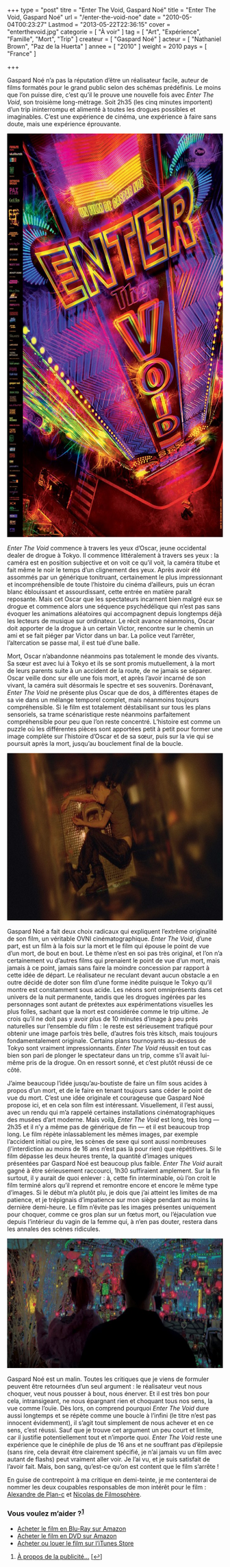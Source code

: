 +++
type = "post"
titre = "Enter The Void, Gaspard Noé"
title = "Enter The Void, Gaspard Noé"
url = "/enter-the-void-noe"
date = "2010-05-04T00:23:27"
Lastmod = "2013-05-22T22:36:15"
cover = "enterthevoid.jpg"
categorie = [ "À voir" ]
tag = [ "Art", "Expérience", "Famille", "Mort", "Trip" ]
createur = [ "Gaspard Noé" ]
acteur = [ "Nathaniel Brown", "Paz de la Huerta" ]
annee = [ "2010" ]
weight = 2010
pays = [ "France" ]

+++

<p>Gaspard Noé n&rsquo;a pas la réputation d&rsquo;être un réalisateur facile, auteur de films formatés pour le grand public selon des schémas prédéfinis. Le moins que l&rsquo;on puisse dire, c&rsquo;est qu&rsquo;il le prouve une nouvelle fois avec <em>Enter The Void</em>, son troisième long-métrage. Soit 2h35 (les cinq minutes importent) d&rsquo;un trip ininterrompu et alimenté à toutes les drogues possibles et imaginables. C&rsquo;est une expérience de cinéma, une expérience à faire sans doute, mais une expérience éprouvante.</p>
<div style="text-align: center;"><a href="http://www.allocine.fr/film/fichefilm_gen_cfilm=60779.html"><img class="aligncenter" src="enter-the-void-gaspard-noe.jpg" border="0" alt="enter-the-void-gaspard-noe.jpg" width="690" height="941" /></a></div>
<p><em>Enter The Void</em> commence à travers les yeux d&rsquo;Oscar, jeune occidental dealer de drogue à Tokyo. Il commence littéralement à travers ses yeux : la caméra est en position subjective et on voit ce qu&rsquo;il voit, la caméra titube et fait même le noir le temps d&rsquo;un clignement des yeux. Après avoir été assommés par un générique tonitruant, certainement le plus impressionnant et incompréhensible de toute l&rsquo;histoire du cinéma d&rsquo;ailleurs, puis un écran blanc éblouissant et assourdissant, cette entrée en matière paraît reposante. Mais cet Oscar que les spectateurs incarnent bien malgré eux se drogue et commence alors une séquence psychédélique qui n&rsquo;est pas sans évoquer les animations aléatoires qui accompagnent depuis longtemps déjà les lecteurs de musique sur ordinateur. Le récit avance néanmoins, Oscar doit apporter de la drogue à un certain Victor, rencontre sur le chemin un ami et se fait piéger par Victor dans un bar. La police veut l&rsquo;arrêter, l&rsquo;altercation se passe mal, il est tué d&rsquo;une balle.</p>
<p>Mort, Oscar n&rsquo;abandonne néanmoins pas totalement le monde des vivants. Sa sœur est avec lui à Tokyo et ils se sont promis mutuellement, à la mort de leurs parents suite à un accident de la route, de ne jamais se séparer. Oscar veille donc sur elle une fois mort, et après l&rsquo;avoir incarné de son vivant, la caméra suit désormais le spectre et ses souvenirs. Dorénavant, <em>Enter The Void</em> ne présente plus Oscar que de dos, à différentes étapes de sa vie dans un mélange temporel complet, mais néanmoins toujours compréhensible. Si le film est totalement déstabilisant sur tous les plans sensoriels, sa trame scénaristique reste néanmoins parfaitement compréhensible pour peu que l&rsquo;on reste concentré. L&rsquo;histoire est comme un puzzle où les différentes pièces sont apportées petit à petit pour former une image complète sur l&rsquo;histoire d&rsquo;Oscar et de sa sœur, puis sur la vie qui se poursuit après la mort, jusqu&rsquo;au bouclement final de la boucle.</p>
<div style="text-align: center;"><img class="aligncenter" src="enter-the-void.jpg" border="0" alt="enter-the-void.jpg" width="690" height="390" /></div>
<p>Gaspard Noé a fait deux choix radicaux qui expliquent l&rsquo;extrême originalité de son film, un véritable OVNI cinématographique. <em>Enter The Void</em>, d&rsquo;une part, est un film à la fois sur la mort et le film qui épouse le point de vue d&rsquo;un mort, de bout en bout. Le thème n&rsquo;est en soi pas très original, et l&rsquo;on n’a certainement vu d&rsquo;autres films qui prenaient le point de vue d&rsquo;un mort, mais jamais à ce point, jamais sans faire la moindre concession par rapport à cette idée de départ. Le réalisateur ne reculant devant aucun obstacle a en outre décidé de doter son film d&rsquo;une forme inédite puisque le Tokyo qu&rsquo;il montre est constamment sous acide. Les néons sont omniprésents dans cet univers de la nuit permanente, tandis que les drogues ingérées par les personnages sont autant de prétextes aux expérimentations visuelles les plus folles, sachant que la mort est considérée comme le trip ultime. Je crois qu&rsquo;il ne doit pas y avoir plus de 10 minutes d&rsquo;image à peu près naturelles sur l&rsquo;ensemble du film : le reste est sérieusement trafiqué pour obtenir une image parfois très belle, d&rsquo;autres fois très kitsch, mais toujours fondamentalement originale. Certains plans tournoyants au-dessus de Tokyo sont vraiment impressionnants. <em>Enter The Void</em> réussit en tout cas bien son pari de plonger le spectateur dans un trip, comme s&rsquo;il avait lui-même pris de la drogue. On en ressort sonné, et c&rsquo;est plutôt réussi de ce côté.</p>
<p>J&rsquo;aime beaucoup l&rsquo;idée jusqu&rsquo;au-boutiste de faire un film sous acides à propos d&rsquo;un mort, et de le faire en tenant toujours sans céder le point de vue du mort. C&rsquo;est une idée originale et courageuse que Gaspard Noé propose ici, et en cela son film est intéressant. Visuellement, il l&rsquo;est aussi, avec un rendu qui m&rsquo;a rappelé certaines installations cinématographiques des musées d&rsquo;art moderne. Mais voilà, <em>Enter The Void</em> est long, très long — 2h35 et il n&rsquo;y a même pas de générique de fin — et il est beaucoup trop long. Le film répète inlassablement les mêmes images, par exemple l&rsquo;accident initial ou pire, les scènes de sexe qui sont aussi nombreuses (l&rsquo;interdiction au moins de 16 ans n&rsquo;est pas là pour rien) que répétitives. Si le film dépasse les deux heures trente, la quantité d&rsquo;images uniques présentées par Gaspard Noé est beaucoup plus faible. <em>Enter The Void</em> aurait gagné à être sérieusement raccourci, 1h30 suffiraient amplement. Sur la fin surtout, il y aurait de quoi enlever : à, cette fin interminable, où l&rsquo;on croit le film terminé alors qu&rsquo;il reprend et remontre encore et encore le même type d&rsquo;images. Si le début m&rsquo;a plutôt plu, je dois que j&rsquo;ai atteint les limites de ma patience, et je trépignais d&rsquo;impatience sur mon siège pendant au moins la dernière demi-heure. Le film n&rsquo;évite pas les images présentes uniquement pour choquer, comme ce gros plan sur un fœtus mort, ou l&rsquo;éjaculation vue depuis l&rsquo;intérieur du vagin de la femme qui, à n&rsquo;en pas douter, restera dans les annales des scènes ridicules.</p>
<div style="text-align: center;"><img class="aligncenter" src="gaspard-noe-enter-the-void.jpg" border="0" alt="gaspard-noe-enter-the-void.jpg" width="690" height="302" /></div>
<p>Gaspard Noé est un malin. Toutes les critiques que je viens de formuler peuvent être retournées d&rsquo;un seul argument : le réalisateur veut nous choquer, veut nous pousser à bout, nous énerver. Et il est très bon pour cela, intransigeant, ne nous épargnant rien et choquant tous nos sens, la vue comme l&rsquo;ouïe. Dès lors, on comprend pourquoi <em>Enter The Void</em> dure aussi longtemps et se répète comme une boucle à l&rsquo;infini (le titre n&rsquo;est pas innocent évidemment), il s&rsquo;agit tout simplement de nous achever et en ce sens, c&rsquo;est réussi. Sauf que je trouve cet argument un peu court et limite, car il justifie potentiellement tout et n&rsquo;importe quoi. <em>Enter The Void</em> reste une expérience que le cinéphile de plus de 16 ans et ne souffrant pas d&rsquo;épilepsie (sans rire, cela devrait être clairement spécifié, je n&rsquo;ai jamais vu un film avec autant de flashs) peut vraiment aller voir. Je l&rsquo;ai vu, et je suis satisfait de l&rsquo;avoir fait. Mais, bon sang, qu&rsquo;est-ce qu&rsquo;on est content que le film s&rsquo;arrête !</p>
<p>En guise de contrepoint à ma critique en demi-teinte, je me contenterai de nommer les deux coupables responsables de mon intérêt pour le film : <a href="http://www.plan-c.fr/article-enter-the-void-l-art-de-noe-48794299.html">Alexandre de Plan-c</a> et <a href="http://www.filmosphere.com/2010/04/critique-enter-the-void-2009/">Nicolas de Filmosphère</a>.</p>
<div class="amazon">
<h3>Vous voulez m&rsquo;aider ?<sup><a href="#footnote_0_3284" id="identifier_0_3284" class="footnote-link footnote-identifier-link" title="&Agrave; propos de la publicit&eacute;&hellip;">1</a></sup></h3>
<ul>
<li><a href="http://www.amazon.fr/gp/product/B006LNABBS/ref=as_li_ss_tl?ie=UTF8&#038;tag=leblogdenic07-21&#038;linkCode=as2&#038;camp=1642&#038;creative=19458&#038;creativeASIN=B006LNABBS">Acheter le film en Blu-Ray sur Amazon</a></li>
<li><a href="http://www.amazon.fr/gp/product/B006LNA7HG/ref=as_li_ss_tl?ie=UTF8&#038;tag=leblogdenic07-21&#038;linkCode=as2&#038;camp=1642&#038;creative=19458&#038;creativeASIN=B006LNA7HG">Acheter le film en DVD sur Amazon</a></li>
<li><a href="https://itunes.apple.com/fr/movie/enter-the-void-vost/id413812570">Acheter ou louer le film sur l&rsquo;iTunes Store</a></li>
</ul>
</div>
<ol class="footnotes"><li id="footnote_0_3284" class="footnote"><a href="http://voiretmanger.fr/soutien/">À propos de la publicité…</a> [<a href="#identifier_0_3284" class="footnote-link footnote-back-link">&#8617;</a>]</li></ol>
